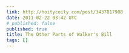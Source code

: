 ```yaml
---
link: http://hoitycoity.com/post/3437817988
date: 2011-02-22 03:42 UTC
# published: false
published: true
title: The Other Parts of Walker's Bill
tags: []
---
```



